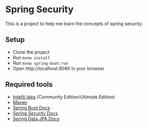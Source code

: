 # Spring Security
This is a project to help me learn the concepts of spring security.

## Setup
- Clone the project
- Run `mvnw install`
- Run `mvnw spring-boot:run`
- Open http://localhost:8080 in your browser

## Required tools
- [Intellij Idea](https://www.jetbrains.com/idea/) (Community Edition/Ultimate Edition)
- [Maven](https://maven.apache.org/)
- [Spring Boot Docs](https://spring.io/projects/spring-boot)
- [Spring Security Docs](https://spring.io/projects/spring-security)
- [Spring Data JPA Docs](https://spring.io/projects/spring-data-jpa)